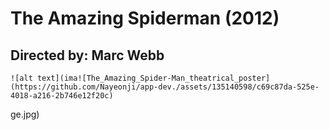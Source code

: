 # The Amazing Spiderman (2012)

## Directed by: Marc Webb

	![alt text](ima![The_Amazing_Spider-Man_theatrical_poster](https://github.com/Nayeonji/app-dev./assets/135140598/c69c87da-525e-4018-a216-2b746e12f20c)
ge.jpg)
